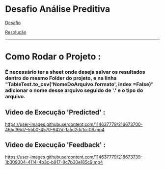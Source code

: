 #                                                   Desafio Análise Preditiva
 
[Desafio](PedroAtemRibeiro/AnalisePreditiva/blob/main/Desafio.md)

[Resolução](PedroAtemRibeiro/AnalisePreditiva/blob/main/Resolucao.md) 


----------------------------------------------------------------------------------------------------------------------------------------------------------------------

# Como Rodar o Projeto : 

### É necessário ter a sheet onde deseja salvar os resultados dentro do mesmo Folder do projeto, e na linha  "TableTest.to_csv('NomeDoArquivo.formato', index =False)"  adicionar o nome desse arquivo seguido de '.' e o tipo do arquivo.


## Video de Execução 'Predicted' : 


https://user-images.githubusercontent.com/114637779/216673700-465c96d7-55b0-4570-942d-1a5c2dc1cc06.mp4




## Video de Execução 'Feedback' : 



https://user-images.githubusercontent.com/114637779/216673739-1b309304-4114-4b3c-b917-8c7b30e185c9.mp4


